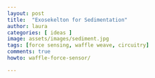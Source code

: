 ```yaml
---
layout: post
title:  "Exosekelton for Sedimentation"
author: laura
categories: [ ideas ]
image: assets/images/sediment.jpg
tags: [force sensing, waffle weave, circuitry]
comments: true
howto: waffle-force-sensor/ 

---
```


